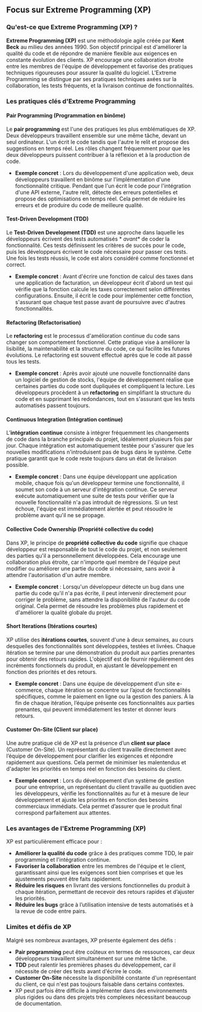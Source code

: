 ## Focus sur Extreme Programming (XP)

### Qu'est-ce que Extreme Programming (XP) ?

**Extreme Programming (XP)** est une méthodologie agile créée par **Kent Beck** au milieu des années 1990. Son objectif
principal est d'améliorer la qualité du code et de répondre de manière flexible aux exigences en constante évolution des
clients. XP encourage une collaboration étroite entre les membres de l'équipe de développement et favorise des pratiques
techniques rigoureuses pour assurer la qualité du logiciel. L'Extreme Programming se distingue par ses pratiques
techniques axées sur la collaboration, les tests fréquents, et la livraison continue de fonctionnalités.

### Les pratiques clés d'Extreme Programming

#### Pair Programming (Programmation en binôme)

Le **pair programming** est l'une des pratiques les plus emblématiques de XP. Deux développeurs travaillent ensemble sur
une même tâche, devant un seul ordinateur. L'un écrit le code tandis que l'autre le relit et propose des suggestions en
temps réel. Les rôles changent fréquemment pour que les deux développeurs puissent contribuer à la réflexion et à la
production de code.

- **Exemple concret** : Lors du développement d'une application web, deux développeurs travaillent en binôme sur
  l'implémentation d'une fonctionnalité critique. Pendant que l'un écrit le code pour l'intégration d'une API externe,
  l'autre relit, détecte des erreurs potentielles et propose des optimisations en temps réel. Cela permet de réduire les
  erreurs et de produire du code de meilleure qualité.

#### Test-Driven Development (TDD)

Le **Test-Driven Development (TDD)** est une approche dans laquelle les développeurs écrivent des tests automatisés *
*avant** de coder la fonctionnalité. Ces tests définissent les critères de succès pour le code, puis les développeurs
écrivent le code nécessaire pour passer ces tests. Une fois les tests réussis, le code est alors considéré comme
fonctionnel et correct.

- **Exemple concret** : Avant d'écrire une fonction de calcul des taxes dans une application de facturation, un
  développeur écrit d'abord un test qui vérifie que la fonction calcule les taxes correctement selon différentes
  configurations. Ensuite, il écrit le code pour implémenter cette fonction, s'assurant que chaque test passe avant de
  poursuivre avec d'autres fonctionnalités.

#### Refactoring (Refactorisation)

Le **refactoring** est le processus d'amélioration continue du code sans changer son comportement fonctionnel. Cette
pratique vise à améliorer la lisibilité, la maintenabilité et la structure du code, ce qui facilite les futures
évolutions. Le refactoring est souvent effectué après que le code ait passé tous les tests.

- **Exemple concret** : Après avoir ajouté une nouvelle fonctionnalité dans un logiciel de gestion de stocks, l'équipe
  de développement réalise que certaines parties du code sont dupliquées et compliquent la lecture. Les développeurs
  procèdent à un **refactoring** en simplifiant la structure du code et en supprimant les redondances, tout en
  s'assurant que les tests automatisés passent toujours.

#### Continuous Integration (Intégration continue)

L’**intégration continue** consiste à intégrer fréquemment les changements de code dans la branche principale du projet,
idéalement plusieurs fois par jour. Chaque intégration est automatiquement testée pour s'assurer que les nouvelles
modifications n'introduisent pas de bugs dans le système. Cette pratique garantit que le code reste toujours dans un
état de livraison possible.

- **Exemple concret** : Dans une équipe développant une application mobile, chaque fois qu'un développeur termine une
  fonctionnalité, il soumet son code à un serveur d'intégration continue. Ce serveur exécute automatiquement une suite
  de tests pour vérifier que la nouvelle fonctionnalité n'a pas introduit de régressions. Si un test échoue, l'équipe
  est immédiatement alertée et peut résoudre le problème avant qu'il ne se propage.

#### Collective Code Ownership (Propriété collective du code)

Dans XP, le principe de **propriété collective du code** signifie que chaque développeur est responsable de tout le code
du projet, et non seulement des parties qu'il a personnellement développées. Cela encourage une collaboration plus
étroite, car n'importe quel membre de l'équipe peut modifier ou améliorer une partie du code si nécessaire, sans avoir à
attendre l'autorisation d'un autre membre.

- **Exemple concret** : Lorsqu'un développeur détecte un bug dans une partie du code qu'il n'a pas écrite, il peut
  intervenir directement pour corriger le problème, sans attendre la disponibilité de l'auteur du code original. Cela
  permet de résoudre les problèmes plus rapidement et d'améliorer la qualité globale du projet.

#### Short Iterations (Itérations courtes)

XP utilise des **itérations courtes**, souvent d'une à deux semaines, au cours desquelles des fonctionnalités sont
développées, testées et livrées. Chaque itération se termine par une démonstration du produit aux parties prenantes pour
obtenir des retours rapides. L'objectif est de fournir régulièrement des incréments fonctionnels du produit, en ajustant
le développement en fonction des priorités et des retours.

- **Exemple concret** : Dans une équipe de développement d’un site e-commerce, chaque itération se concentre sur l’ajout
  de fonctionnalités spécifiques, comme le paiement en ligne ou la gestion des paniers. À la fin de chaque itération,
  l’équipe présente ces fonctionnalités aux parties prenantes, qui peuvent immédiatement les tester et donner leurs
  retours.

#### Customer On-Site (Client sur place)

Une autre pratique clé de XP est la présence d’un **client sur place** (Customer On-Site). Un représentant du client
travaille directement avec l’équipe de développement pour clarifier les exigences et répondre rapidement aux questions.
Cela permet de minimiser les malentendus et d'adapter les priorités en temps réel en fonction des besoins du client.

- **Exemple concret** : Lors du développement d’un système de gestion pour une entreprise, un représentant du client
  travaille au quotidien avec les développeurs, vérifie les fonctionnalités au fur et à mesure de leur développement et
  ajuste les priorités en fonction des besoins commerciaux immédiats. Cela permet d’assurer que le produit final
  correspond parfaitement aux attentes.

### Les avantages de l'Extreme Programming (XP)

XP est particulièrement efficace pour :

- **Améliorer la qualité du code** grâce à des pratiques comme TDD, le pair programming et l'intégration continue.
- **Favoriser la collaboration** entre les membres de l'équipe et le client, garantissant ainsi que les exigences sont
  bien comprises et que les ajustements peuvent être faits rapidement.
- **Réduire les risques** en livrant des versions fonctionnelles du produit à chaque itération, permettant de recevoir
  des retours rapides et d’ajuster les priorités.
- **Réduire les bugs** grâce à l’utilisation intensive de tests automatisés et à la revue de code entre pairs.

### Limites et défis de XP

Malgré ses nombreux avantages, XP présente également des défis :

- **Pair programming** peut être coûteux en termes de ressources, car deux développeurs travaillent simultanément sur
  une même tâche.
- **TDD** peut ralentir les premières phases du développement, car il nécessite de créer des tests avant d'écrire le
  code.
- **Customer On-Site** nécessite la disponibilité constante d'un représentant du client, ce qui n'est pas toujours
  faisable dans certains contextes.
- XP peut parfois être difficile à implémenter dans des environnements plus rigides ou dans des projets très complexes
  nécessitant beaucoup de documentation.
